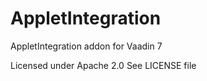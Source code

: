 AppletIntegration
=================

AppletIntegration addon for Vaadin 7

Licensed under Apache 2.0
See LICENSE file
